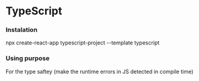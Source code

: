 # TypeScript

### Instalation
npx create-react-app typescript-project --template typescript

### Using purpose
For the type saftey (make the runtime errors in JS detected in compile time)